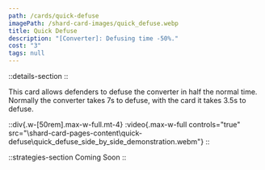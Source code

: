 ```yaml
---
path: /cards/quick-defuse
imagePath: /shard-card-images/quick_defuse.webp
title: Quick Defuse
description: "[Converter]: Defusing time -50%."
cost: "3"
tags: null
---
```


::details-section
::

This card allows defenders to defuse the converter in half the normal time. Normally the converter takes 7s to defuse, with the card it takes 3.5s to defuse.

::div{.w-[50rem].max-w-full.mt-4}
:video{.max-w-full controls="true" src="\shard-card-pages-content\quick-defuse\quick_defuse_side_by_side_demonstration.webm"}
::

::strategies-section
Coming Soon
::
